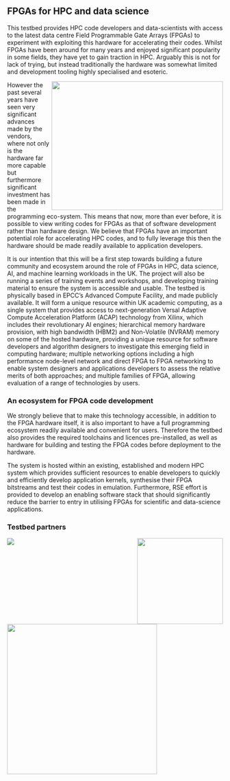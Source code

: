 ## FPGAs for HPC and data science

This testbed provides HPC code developers and data-scientists with access to the latest data centre Field Programmable Gate Arrays (FPGAs) to experiment with exploiting this hardware for accelerating their codes. Whilst FPGAs have been around for many years and enjoyed significant popularity in some fields, they have yet to gain traction in HPC. Arguably this is not for lack of trying, but instead traditionally the hardware was somewhat limited and development tooling highly specialised and esoteric. 

<img src="https://images.fineartamerica.com/images/artworkimages/mediumlarge/1/harrier-airplane-and-air-displacement-nasa.jpg" width=400 height=300 align="right">

However the past several years have seen very significant advances made by the vendors, where not only is the hardware far more capable but furthermore significant investment has been made in the programming eco-system. This means that now, more than ever before, it is possible to view writing codes for FPGAs as that of software development rather than hardware design. We believe that FPGAs have an important potential role for accelerating HPC codes, and to fully leverage this then the hardware should be made readily available to application developers. 

It is our intention that this will be a first step towards building a future community and ecosystem around the role of FPGAs in HPC, data science, AI, and machine learning workloads in the UK. The project will also be running a series of training events and workshops, and developing training material to ensure the system is accessible and usable. The testbed is physically based in EPCC’s Advanced Compute Facility, and made publicly available. It will form a unique resource within UK academic computing, as a single system that provides access to next-generation Versal Adaptive Compute Acceleration Platform (ACAP) technology from Xilinx, which includes their revolutionary AI engines; hierarchical memory hardware provision, with high bandwidth (HBM2) and Non-Volatile (NVRAM) memory on some of the hosted hardware, providing a unique resource for software developers and algorithm designers to investigate this emerging field in computing hardware; multiple networking options including a high performance node-level network and direct FPGA to FPGA networking to enable system designers and applications developers to assess the relative merits of both approaches; and multiple families of FPGA, allowing evaluation of a range of technologies by users.

### An ecosystem for FPGA code development

We strongly believe that to make this technology accessible, in addition to the FPGA hardware itself, it is also important to have a full programming ecosystem readily available and convenient for users. Therefore the testbed also provides the required toolchains and licences pre-installed, as well as hardware for building and testing the FPGA codes before deployment to the hardware. 

The system is hosted within an existing, established and modern HPC system which provides sufficient resources to enable developers to quickly and efficiently develop application kernels, synthesise their FPGA bitstreams and test their codes in emulation. Furthermore, RSE effort is provided to develop an enabling software stack that should significantly reduce the barrier to entry in utilising FPGAs for scientific and data-science applications.

### Testbed partners

<img src="https://www.ncsc.gov.uk/images/university_of_warwick.png" align="right" width=200>

<img src="https://www.hpcadvisorycouncil.com/events/2017/isc17-student-cluster-competition/uploads/team_3_epcc_edinburg_logo.jpg" align="left">

<img src="https://upload.wikimedia.org/wikipedia/sco/thumb/d/d1/University_College_London_logo.svg/1280px-University_College_London_logo.svg.png" width=350>

